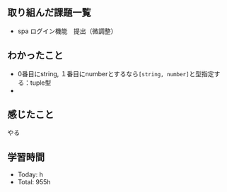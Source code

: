 ## 取り組んだ課題一覧
- spa ログイン機能　提出（微調整）
## わかったこと
- 0番目にstring, １番目にnumberとするなら`[string, number]`と型指定する：tuple型
- 
## 感じたこと
やる
## 学習時間
- Today: h
- Total: 955h
